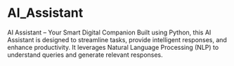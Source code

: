 # AI_Assistant
  AI Assistant – Your Smart Digital Companion    Built using Python, this AI Assistant is designed to streamline tasks, provide intelligent responses, and enhance productivity. It leverages Natural Language Processing (NLP) to understand queries and generate relevant responses.    
